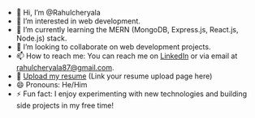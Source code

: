 - 👋 Hi, I’m @Rahulcheryala
- 👀 I’m interested in web development.
- 🌱 I’m currently learning the MERN (MongoDB, Express.js, React.js, Node.js) stack.
- 💞️ I’m looking to collaborate on web development projects.
- 📫 How to reach me: You can reach me on [LinkedIn](https://www.linkedin.com/in/rahulcheryala/) or via email at rahulcheryala87@gmail.com.
- 📄 [Upload my resume](#) (Link your resume upload page here)
- 😄 Pronouns: He/Him
- ⚡ Fun fact: I enjoy experimenting with new technologies and building side projects in my free time!
